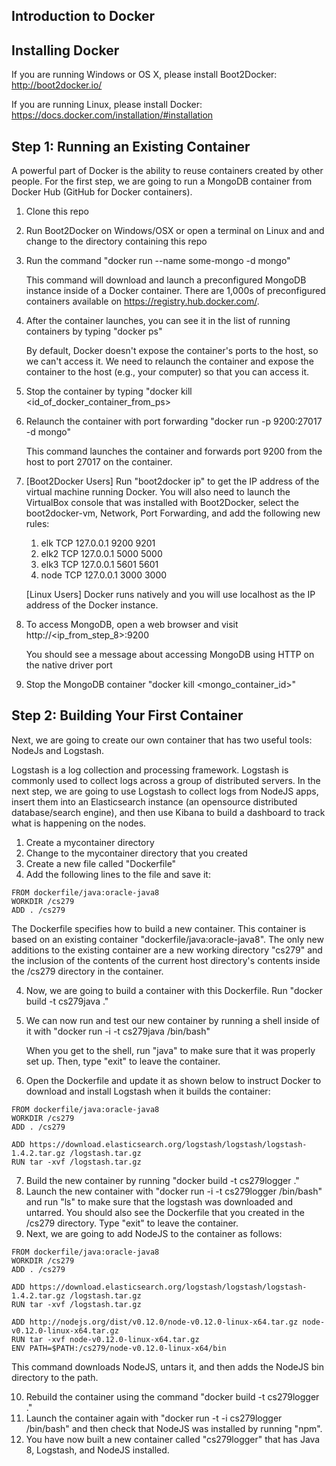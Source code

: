 
Introduction to Docker 
----------------------


## Installing Docker

If you are running Windows or OS X, please install Boot2Docker: http://boot2docker.io/

If you are running Linux, please install Docker: https://docs.docker.com/installation/#installation

## Step 1: Running an Existing Container

A powerful part of Docker is the ability to reuse containers created by other people. For the first step, we are
going to run a MongoDB container from Docker Hub (GitHub for Docker containers). 

1. Clone this repo
2. Run Boot2Docker on Windows/OSX or open a terminal on Linux and 
   and change to the directory containing this repo
3. Run the command "docker run --name some-mongo -d mongo"
   
   This command will download and launch a preconfigured MongoDB instance inside
   of a Docker container. There are 1,000s of preconfigured containers available on
   https://registry.hub.docker.com/. 
   
4. After the container launches, you can see it in the list of running containers by
   typing "docker ps"
   
   By default, Docker doesn't expose the container's ports to the host, so we can't
   access it. We need to relaunch the container and expose the container to the host
   (e.g., your computer) so that you can access it.
   
5. Stop the container by typing "docker kill <id\_of\_docker\_container\_from\_ps>

6. Relaunch the container with port forwarding "docker run -p 9200:27017 -d mongo"

   This command launches the container and forwards port 9200 from the host to port
   27017 on the container. 
   
7. [Boot2Docker Users] Run "boot2docker ip" to get the IP address of the virtual machine
   running Docker. You will also need to launch the VirtualBox console that was installed
   with Boot2Docker, select the boot2docker-vm, Network, Port Forwarding, and add the 
   following new rules:
   
   1. elk TCP 127.0.0.1 9200 <leave guest ip blank> 9201
   2. elk2 TCP 127.0.0.1 5000 <leave guest ip blank> 5000
   3. elk3 TCP 127.0.0.1 5601 <leave guest ip blank> 5601
   4. node TCP 127.0.0.1 3000 <leave guest ip blank> 3000
   
   [Linux Users] Docker runs natively and you will use localhost as the IP address of the
   Docker instance.
   
8. To access MongoDB, open a web browser and visit http://<ip\_from\_step\_8>:9200

   You should see a message about accessing MongoDB using HTTP on the native driver port
   
9. Stop the MongoDB container "docker kill <mongo\_container\_id>"

## Step 2: Building Your First Container

Next, we are going to create our own container that has two useful tools: NodeJs and Logstash. 

Logstash is a log collection and processing framework. Logstash is commonly used to collect logs across a group of distributed
servers. In the next step, we are going to use Logstash to collect logs from NodeJS apps, insert them into an Elasticsearch
instance (an opensource distributed database/search engine), and then use Kibana to build a dashboard to track what is happening
on the nodes.

1. Create a mycontainer directory
2. Change to the mycontainer directory that you created
2. Create a new file called "Dockerfile"
3. Add the following lines to the file and save it:

```
FROM dockerfile/java:oracle-java8
WORKDIR /cs279
ADD . /cs279
```

The Dockerfile specifies how to build a new container. This container is based on an existing container "dockerfile/java:oracle-java8". The only new additions to the existing container are a new working directory "cs279"
and the inclusion of the contents of the current host directory's contents inside the /cs279 directory in the container.

4. Now, we are going to build a container with this Dockerfile. Run "docker build -t cs279java ."
5. We can now run and test our new container by running a shell inside of it with "docker run -i -t cs279java /bin/bash" 

   When you get to the shell, run "java" to make sure that it was properly set up. Then, type "exit" to leave the container.
   
6. Open the Dockerfile and update it as shown below to instruct Docker to download and install Logstash when it builds
   the container:

```
FROM dockerfile/java:oracle-java8
WORKDIR /cs279
ADD . /cs279

ADD https://download.elasticsearch.org/logstash/logstash/logstash-1.4.2.tar.gz /logstash.tar.gz
RUN tar -xvf /logstash.tar.gz
```

7. Build the new container by running "docker build -t cs279logger ."
8. Launch the new container with "docker run -i -t cs279logger /bin/bash" and run "ls" to make sure that the logstash was downloaded and untarred. You should also see the Dockerfile that you created in the /cs279 directory. Type "exit" to leave the container.
9. Next, we are going to add NodeJS to the container as follows:

```
FROM dockerfile/java:oracle-java8
WORKDIR /cs279
ADD . /cs279

ADD https://download.elasticsearch.org/logstash/logstash/logstash-1.4.2.tar.gz /logstash.tar.gz
RUN tar -xvf /logstash.tar.gz

ADD http://nodejs.org/dist/v0.12.0/node-v0.12.0-linux-x64.tar.gz node-v0.12.0-linux-x64.tar.gz
RUN tar -xvf node-v0.12.0-linux-x64.tar.gz
ENV PATH=$PATH:/cs279/node-v0.12.0-linux-x64/bin
```

This command downloads NodeJS, untars it, and then adds the NodeJS bin directory to the path. 

10. Rebuild the container using the command "docker build -t cs279logger ."
11. Launch the container again with "docker run -t -i cs279logger /bin/bash" and then check that NodeJS was installed by running "npm". 
12. You have now built a new container called "cs279logger" that has Java 8, Logstash, and NodeJS installed. 



